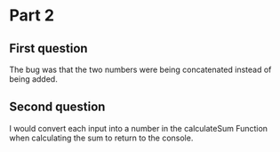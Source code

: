 # Part 2

## First question
The bug was that the two numbers were being concatenated instead of being added.

## Second question

I would convert each input into a number in the calculateSum Function when calculating the sum to return to the console.
